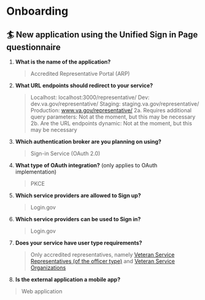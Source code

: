 # Onboarding

## 🏄 New application using the Unified Sign in Page questionnaire

1. **What is the name of the application?**

   > Accredited Representative Portal (ARP)

2. **What URL endpoints should redirect to your service?**

   > Localhost: localhost:3000/representative/
   > Dev: dev.va.gov/representative/
   > Staging: staging.va.gov/representative/
   > Production: www.va.gov/representative/
   > 2a. Requires additional query parameters: Not at the moment, but this may be necessary
   > 2b. Are the URL endpoints dynamic: Not at the moment, but this may be necessary

3. **Which authentication broker are you planning on using?**

   > Sign-in Service (OAuth 2.0)

4. **What type of OAuth integration?** (only applies to OAuth implementation)

   > PKCE

5. **Which service providers are allowed to Sign up?**

   > Login.gov

6. **Which service providers can be used to Sign in?**

   > Login.gov

7. **Does your service have user type requirements?**

   > Only accredited representatives, namely [Veteran Service Representatives (of the officer type)](https://github.com/department-of-veterans-affairs/vets-api/blob/46447adcebbc28b7a0ec5f211c715927a165251b/modules/veteran/app/models/veteran/service/representative.rb#L8) and [Veteran Service Organizations](https://github.com/department-of-veterans-affairs/vets-api/blob/46447adcebbc28b7a0ec5f211c715927a165251b/modules/veteran/app/models/veteran/service/organization.rb)

8. **Is the external application a mobile app?**

  > Web application
